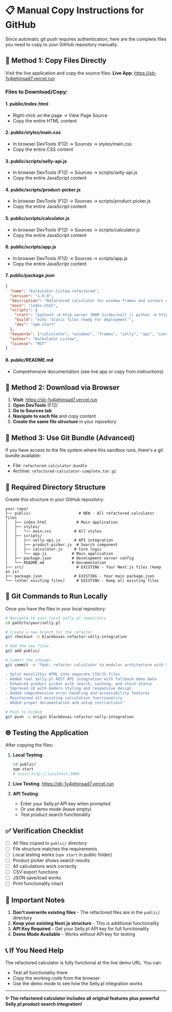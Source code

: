 # 📋 Manual Copy Instructions for GitHub

Since automatic git push requires authentication, here are the complete files you need to copy to your GitHub repository manually.

## 🎯 **Method 1: Copy Files Directly**

Visit the live application and copy the source files:
**Live App**: https://sb-1v4jehinsad7.vercel.run

### **Files to Download/Copy:**

#### **1. public/index.html**
- Right-click on the page → View Page Source
- Copy the entire HTML content

#### **2. public/styles/main.css**
- In browser DevTools (F12) → Sources → styles/main.css
- Copy the entire CSS content

#### **3. public/scripts/selly-api.js**
- In browser DevTools (F12) → Sources → scripts/selly-api.js
- Copy the entire JavaScript content

#### **4. public/scripts/product-picker.js**
- In browser DevTools (F12) → Sources → scripts/product-picker.js
- Copy the entire JavaScript content

#### **5. public/scripts/calculator.js**
- In browser DevTools (F12) → Sources → scripts/calculator.js
- Copy the entire JavaScript content

#### **6. public/scripts/app.js**
- In browser DevTools (F12) → Sources → scripts/app.js
- Copy the entire JavaScript content

#### **7. public/package.json**
```json
{
  "name": "kalkulator-listew-refactored",
  "version": "1.0.0",
  "description": "Refactored calculator for window frames and corners with Selly.pl API integration",
  "main": "index.html",
  "scripts": {
    "start": "python3 -m http.server 3000 2>/dev/null || python -m http.server 3000 2>/dev/null || node -e \"const http=require('http'),fs=require('fs'),path=require('path');http.createServer((req,res)=>{const file=path.join(__dirname,req.url==='/'?'/index.html':req.url);fs.readFile(file,(err,data)=>{if(err){res.writeHead(404);res.end('404');return;}const ext=path.extname(file);const types={'.html':'text/html','.css':'text/css','.js':'text/javascript','.json':'application/json'};res.writeHead(200,{'Content-Type':types[ext]||'text/plain'});res.end(data);});}).listen(3000,()=>console.log('Server running on http://localhost:3000'))\"",
    "build": "echo 'Static files ready for deployment'",
    "dev": "npm start"
  },
  "keywords": ["calculator", "windows", "frames", "selly", "api", "construction"],
  "author": "Kalkulator Listew",
  "license": "MIT"
}
```

#### **8. public/README.md**
- Comprehensive documentation (see live app or copy from instructions)

## 🎯 **Method 2: Download via Browser**

1. **Visit**: https://sb-1v4jehinsad7.vercel.run
2. **Open DevTools** (F12)
3. **Go to Sources tab**
4. **Navigate to each file** and copy content
5. **Create the same file structure** in your repository

## 🎯 **Method 3: Use Git Bundle (Advanced)**

If you have access to the file system where this sandbox runs, there's a git bundle available:
- File: `refactored-calculator.bundle`
- Archive: `refactored-calculator-complete.tar.gz`

## 📁 **Required Directory Structure**

Create this structure in your GitHub repository:

```
your-repo/
├── public/                     # NEW - All refactored calculator files
│   ├── index.html             # Main application
│   ├── styles/
│   │   └── main.css          # All styles
│   ├── scripts/
│   │   ├── selly-api.js      # API integration
│   │   ├── product-picker.js  # Search component
│   │   ├── calculator.js     # Core logic
│   │   └── app.js           # Main application
│   ├── package.json         # Development server config
│   └── README.md            # Documentation
├── src/                       # EXISTING - Your Next.js files (keep as is)
├── package.json              # EXISTING - Your main package.json
└── (other existing files)     # EXISTING - Keep all existing files
```

## 🔧 **Git Commands to Run Locally**

Once you have the files in your local repository:

```bash
# Navigate to your local selly.pl repository
cd path/to/your/selly.pl

# Create a new branch for the refactor
git checkout -b blackboxai-refactor-selly-integration

# Add the new files
git add public/

# Commit the changes
git commit -m "feat: refactor calculator to modular architecture with Selly.pl API integration

- Split monolithic HTML into separate CSS/JS files  
- Added real Selly.pl REST API integration with fallback demo data
- Enhanced product picker with search, caching, and stock status
- Improved UI with modern styling and responsive design
- Added comprehensive error handling and accessibility features
- Maintained all existing calculation functionality
- Added proper documentation and setup instructions"

# Push to GitHub
git push -u origin blackboxai-refactor-selly-integration
```

## 🌐 **Testing the Application**

After copying the files:

1. **Local Testing**:
   ```bash
   cd public/
   npm start
   # Visit http://localhost:3000
   ```

2. **Live Testing**: https://sb-1v4jehinsad7.vercel.run

3. **API Testing**:
   - Enter your Selly.pl API key when prompted
   - Or use demo mode (leave empty)
   - Test product search functionality

## ✅ **Verification Checklist**

- [ ] All files copied to `public/` directory
- [ ] File structure matches the requirements
- [ ] Local testing works (`npm start` in public folder)
- [ ] Product picker shows search results
- [ ] All calculations work correctly
- [ ] CSV export functions
- [ ] JSON save/load works
- [ ] Print functionality intact

## 🚨 **Important Notes**

1. **Don't overwrite existing files** - The refactored files are in the `public/` directory
2. **Keep your existing Next.js structure** - This is additional functionality
3. **API Key Required** - Get your Selly.pl API key for full functionality
4. **Demo Mode Available** - Works without API key for testing

## 📞 **If You Need Help**

The refactored calculator is fully functional at the live demo URL. You can:
- Test all functionality there
- Copy the working code from the browser
- Use the demo mode to see how the Selly.pl integration works

---

**✨ The refactored calculator includes all original features plus powerful Selly.pl product search integration!**